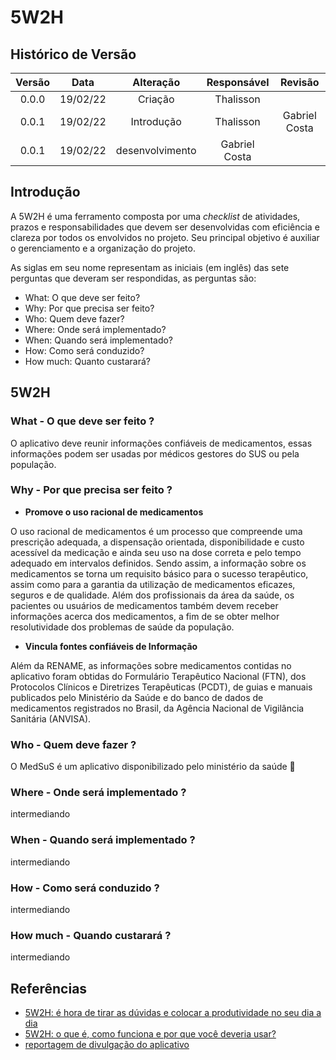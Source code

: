 # 5W2H

## Histórico de Versão

Versão|Data|Alteração|Responsável|Revisão|
:---:|:---:|:---:|:---:|:---:|
0.0.0|19/02/22|Criação|Thalisson|   |
0.0.1|19/02/22|Introdução|Thalisson| Gabriel Costa |
0.0.1|19/02/22|desenvolvimento|Gabriel Costa| |

## Introdução

A 5W2H é uma ferramento composta por uma *checklist* de atividades, prazos e responsabilidades que devem ser desenvolvidas com eficiência e clareza por todos os envolvidos no projeto. Seu principal objetivo é auxiliar o gerenciamento e a organização do projeto. 

As siglas em seu nome representam as iniciais (em inglês) das sete perguntas que deveram ser respondidas, as perguntas são:
- What: O que deve ser feito?
- Why: Por que precisa ser feito?
- Who: Quem deve fazer?
- Where: Onde será implementado?
- When: Quando será implementado?
- How: Como será conduzido?
- How much: Quanto custarará?

## 5W2H

### What - O que deve ser feito ?

O aplicativo deve reunir informações confiáveis de medicamentos, essas informações podem ser usadas por médicos gestores do SUS ou pela população.

### Why - Por que precisa ser feito ?

* **Promove o uso racional de medicamentos**

O uso racional de medicamentos é um processo que compreende uma prescrição adequada, a dispensação orientada,
disponibilidade e custo acessível da medicação e ainda seu uso na dose correta e pelo
tempo adequado em intervalos definidos. Sendo assim, a informação sobre os medicamentos se torna um
requisito básico para o sucesso terapêutico, assim como para a garantia da utilização de medicamentos eficazes, 
seguros e de qualidade. Além dos profissionais da área da saúde, os pacientes ou usuários de medicamentos também 
devem receber informações acerca dos medicamentos, a fim de se obter melhor resolutividade dos problemas de saúde da população.

* **Vincula fontes confiáveis de Informação**

Além da RENAME, as informações sobre medicamentos contidas no aplicativo foram obtidas do Formulário Terapêutico Nacional (FTN), dos Protocolos Clínicos e 
Diretrizes Terapêuticas (PCDT), de guias e manuais publicados pelo Ministério da Saúde e do banco de dados de medicamentos registrados no Brasil, da Agência 
Nacional de Vigilância Sanitária (ANVISA).

### Who - Quem deve fazer ?

O MedSuS é um aplicativo disponibilizado pelo ministério da saúde  

### Where - Onde será implementado ?

intermediando

### When - Quando será implementado ? 

intermediando

### How - Como será conduzido ?

intermediando

### How much - Quando custarará ?

intermediando


## Referências
- [5W2H: é hora de tirar as dúvidas e colocar a produtividade no seu dia a dia](https://endeavor.org.br/pessoas/5w2h/)
- [5W2H: o que é, como funciona e por que você deveria usar?](https://fia.com.br/blog/5w2h/)
- [reportagem de divulgação do aplicativo ](http://www.diariodecontagem.com.br/Materia/6534/17/medsus-o-aplicativo-dos-medicamentos/)
